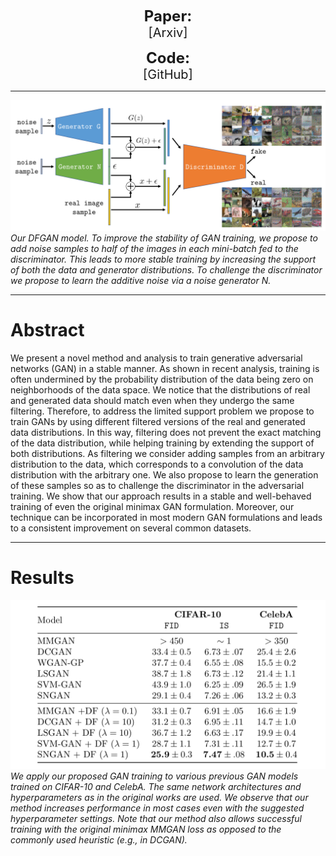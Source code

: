 <p align="center">
  <b style="font-size: 24px">Paper:</b><br>
  <a href="https://arxiv.org/abs/1906.04612" style="font-size: 20px; text-decoration: none">[Arxiv]</a>
</p>


<p align="center">
  <b style="font-size: 24px">Code:</b><br>
  <a href="https://github.com/sjenni/dfgan" style="font-size: 20px; text-decoration: none">[GitHub]</a>
</p>

___

![Algorithm](assets/DFGAN.png)
*Our DFGAN model. To improve the stability of GAN training, we propose to add noise samples to half of the images in each mini-batch fed to the discriminator. This leads to more stable training by increasing the support of both the data and generator distributions. To challenge the discriminator we propose to learn the additive noise via a noise generator N.*


___

# Abstract
We present a novel method and analysis to train generative adversarial networks (GAN) in a stable manner. As shown in recent analysis, training is often undermined by the probability distribution of the data being zero on neighborhoods of the data space. We notice that the distributions of real and generated data should match even when they undergo the same filtering. Therefore, to address the limited support problem we propose to train GANs by using different filtered versions of the real and generated data distributions. In this way, filtering does not prevent the exact matching of the data distribution, while helping training by extending the support of both distributions. As filtering we consider adding samples from an arbitrary distribution to the data, which corresponds to a convolution of the data distribution with the arbitrary one. We also propose to learn the generation of these samples so as to challenge the discriminator in the adversarial training. We show that our approach results in a stable and well-behaved training of even the original minimax GAN formulation. Moreover, our technique can be incorporated in most modern GAN formulations and leads to a consistent improvement on several common datasets. 


___

# Results

![Comparison](assets/comparison.png)
*We apply our proposed GAN training to various previous GAN models trained on CIFAR-10 and CelebA. The same network 
architectures and hyperparameters as in the original works are used. We observe that our method increases performance
 in most cases even with the suggested hyperparameter settings. Note that our method also allows successful training
  with the original minimax MMGAN loss as opposed to the commonly used heuristic (e.g., in DCGAN).*
